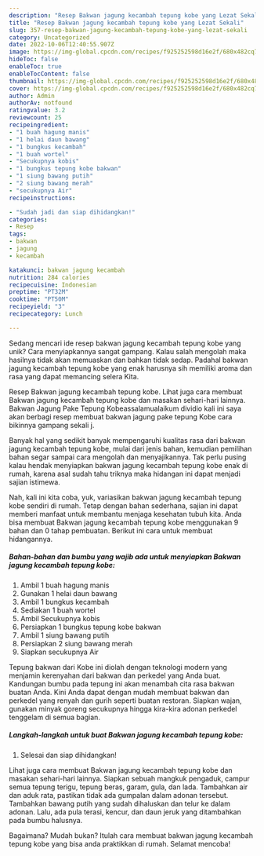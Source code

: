 ```yaml
---
description: "Resep Bakwan jagung kecambah tepung kobe yang Lezat Sekali"
title: "Resep Bakwan jagung kecambah tepung kobe yang Lezat Sekali"
slug: 357-resep-bakwan-jagung-kecambah-tepung-kobe-yang-lezat-sekali
category: Uncategorized
date: 2022-10-06T12:40:55.907Z
image: https://img-global.cpcdn.com/recipes/f925252598d16e2f/680x482cq70/bakwan-jagung-kecambah-tepung-kobe-foto-resep-utama.jpg
hideToc: false
enableToc: true
enableTocContent: false
thumbnail: https://img-global.cpcdn.com/recipes/f925252598d16e2f/680x482cq70/bakwan-jagung-kecambah-tepung-kobe-foto-resep-utama.jpg
cover: https://img-global.cpcdn.com/recipes/f925252598d16e2f/680x482cq70/bakwan-jagung-kecambah-tepung-kobe-foto-resep-utama.jpg
author: Admin
authorAv: notfound
ratingvalue: 3.2
reviewcount: 25
recipeingredient:
- "1 buah hagung manis"
- "1 helai daun bawang"
- "1 bungkus kecambah"
- "1 buah wortel"
- "Secukupnya kobis"
- "1 bungkus tepung kobe bakwan"
- "1 siung bawang putih"
- "2 siung bawang merah"
- "secukupnya Air"
recipeinstructions:

- "Sudah jadi dan siap dihidangkan!"
categories:
- Resep
tags:
- bakwan
- jagung
- kecambah

katakunci: bakwan jagung kecambah 
nutrition: 284 calories
recipecuisine: Indonesian
preptime: "PT32M"
cooktime: "PT50M"
recipeyield: "3"
recipecategory: Lunch

---
```





Sedang mencari ide resep bakwan jagung kecambah tepung kobe yang unik? Cara menyiapkannya sangat gampang. Kalau salah mengolah maka hasilnya tidak akan memuaskan dan bahkan tidak sedap. Padahal bakwan jagung kecambah tepung kobe yang enak harusnya sih memiliki aroma dan rasa yang dapat memancing selera Kita.





Resep Bakwan jagung kecambah tepung kobe. Lihat juga cara membuat Bakwan jagung kecambah tepung kobe dan masakan sehari-hari lainnya. Bakwan Jagung Pake Tepung Kobeassalamualaikum dividio kali ini saya akan berbagi resep membuat bakwan jagung pake tepung Kobe cara bikinnya gampang sekali j.

Banyak hal yang sedikit banyak mempengaruhi kualitas rasa dari bakwan jagung kecambah tepung kobe, mulai dari jenis bahan, kemudian pemilihan bahan segar sampai cara mengolah dan menyajikannya. Tak perlu pusing kalau hendak menyiapkan bakwan jagung kecambah tepung kobe enak di rumah, karena asal sudah tahu triknya maka hidangan ini dapat menjadi sajian istimewa.






Nah, kali ini kita coba, yuk, variasikan bakwan jagung kecambah tepung kobe sendiri di rumah. Tetap dengan bahan sederhana, sajian ini dapat memberi manfaat untuk membantu menjaga kesehatan tubuh kita. Anda bisa membuat Bakwan jagung kecambah tepung kobe menggunakan 9 bahan dan 0 tahap pembuatan. Berikut ini cara untuk membuat hidangannya.

<!--inarticleads1-->

##### Bahan-bahan dan bumbu yang wajib ada untuk menyiapkan Bakwan jagung kecambah tepung kobe:

1. Ambil 1 buah hagung manis
1. Gunakan 1 helai daun bawang
1. Ambil 1 bungkus kecambah
1. Sediakan 1 buah wortel
1. Ambil Secukupnya kobis
1. Persiapkan 1 bungkus tepung kobe bakwan
1. Ambil 1 siung bawang putih
1. Persiapkan 2 siung bawang merah
1. Siapkan secukupnya Air


Tepung bakwan dari Kobe ini diolah dengan teknologi modern yang menjamin kerenyahan dari bakwan dan perkedel yang Anda buat. Kandungan bumbu pada tepung ini akan menambah cita rasa bakwan buatan Anda. Kini Anda dapat dengan mudah membuat bakwan dan perkedel yang renyah dan gurih seperti buatan restoran. Siapkan wajan, gunakan minyak goreng secukupnya hingga kira-kira adonan perkedel tenggelam di semua bagian. 

<!--inarticleads2-->

##### Langkah-langkah untuk buat Bakwan jagung kecambah tepung kobe:


1. Selesai dan siap dihidangkan!

Lihat juga cara membuat Bakwan jagung kecambah tepung kobe dan masakan sehari-hari lainnya. Siapkan sebuah mangkuk pengaduk, campur semua tepung terigu, tepung beras, garam, gula, dan lada. Tambahkan air dan aduk rata, pastikan tidak ada gumpalan dalam adonan tersebut. Tambahkan bawang putih yang sudah dihaluskan dan telur ke dalam adonan. Lalu, ada pula terasi, kencur, dan daun jeruk yang ditambahkan pada bumbu halusnya. 

Bagaimana? Mudah bukan? Itulah cara membuat bakwan jagung kecambah tepung kobe yang bisa anda praktikkan di rumah. Selamat mencoba!
